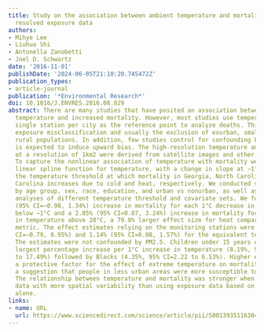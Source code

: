 ```yaml
---
title: Study on the association between ambient temperature and mortality using spatially
  resolved exposure data
authors:
- Mihye Lee
- Liuhua Shi
- Antonella Zanobetti
- Joel D. Schwartz
date: '2016-11-01'
publishDate: '2024-06-05T21:10:20.745472Z'
publication_types:
- article-journal
publication: '*Environmental Research*'
doi: 10.1016/J.ENVRES.2016.08.029
abstract: There are many studies that have posited an association between extreme
  temperature and increased mortality. However, most studies use temperature at a
  single station per city as the reference point to analyze deaths. This leads to
  exposure misclassification and usually the exclusion of exurban, small town, and
  rural populations. In addition, few studies control for confounding by PM2.5, which
  is expected to induce upward bias. The high-resolution temperature and PM2.5 data
  at a resolution of 1km2 were derived from satellite images and other land use sources.
  To capture the nonlinear association of temperature with mortality we fit a piecewise
  linear spline function for temperature, with a change in slope at −1°C and 28°C,
  the temperature threshold at which mortality in Georgia, North Carolina, and South
  Carolina increases due to cold and heat, respectively. We conducted stratified analyses
  by age group, sex, race, education, and urban vs nonurban, as well as sensitivity
  analyses of different temperature threshold and covariate sets. We found a 0.19%
  (95% CI=−0.98, 1.34%) increase in mortality for each 1°C decrease in temperature
  below −1°C and a 2.05% (95% CI=0.87, 3.24%) increase in mortality for each 1°C increase
  in temperature above 28°C, a 79.8% larger effect size for heat compared to the station-based
  metric. The effect estimates relying on the monitoring stations were 0.09% (95%
  CI=−0.79, 0.95%) and 1.14% (95% CI=0.08, 1.57%) for the equivalent temperature changes.
  The estimates were not confounded by PM2.5. Children under 15 years of age had the
  largest percentage increase per 1°C increase in temperature (8.19%, 95% CI=−0.38
  to 17.49%) followed by Blacks (4.35%, 95% CI=2.22 to 6.53%). Higher education was
  a protective factor for the effect of extreme temperature on mortality. There was
  a suggestion that people in less urban areas were more susceptible to extreme temperature.
  The relationship between temperature and mortality was stronger when using exposure
  data with more spatial variability than using exposure data based on existing monitors
  alone.
links:
- name: URL
  url: https://www.sciencedirect.com/science/article/pii/S0013935116304765
---
```


